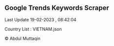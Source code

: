 

## Google Trends Keywords Scraper 
 
Last Update 19-02-2023 , 08:42:04

Country List :
VIETNAM.json



© Abdul Muttaqin 
